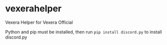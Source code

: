 # vexerahelper
Vexera Helper for Vexera Official

Python and pip must be installed, then run `pip install discord.py` to install discord.py

